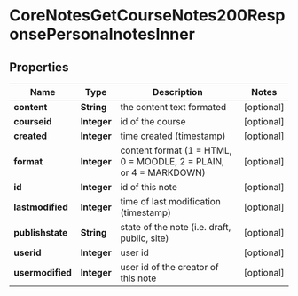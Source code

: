 

# CoreNotesGetCourseNotes200ResponsePersonalnotesInner


## Properties

| Name | Type | Description | Notes |
|------------ | ------------- | ------------- | -------------|
|**content** | **String** | the content text formated |  [optional] |
|**courseid** | **Integer** | id of the course |  [optional] |
|**created** | **Integer** | time created (timestamp) |  [optional] |
|**format** | **Integer** | content format (1 &#x3D; HTML, 0 &#x3D; MOODLE, 2 &#x3D; PLAIN, or 4 &#x3D; MARKDOWN) |  [optional] |
|**id** | **Integer** | id of this note |  [optional] |
|**lastmodified** | **Integer** | time of last modification (timestamp) |  [optional] |
|**publishstate** | **String** | state of the note (i.e. draft, public, site)  |  [optional] |
|**userid** | **Integer** | user id |  [optional] |
|**usermodified** | **Integer** | user id of the creator of this note |  [optional] |



